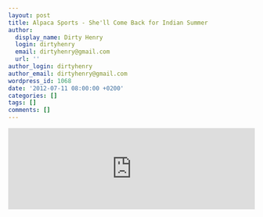 ```yaml
---
layout: post
title: Alpaca Sports - She'll Come Back for Indian Summer
author:
  display_name: Dirty Henry
  login: dirtyhenry
  email: dirtyhenry@gmail.com
  url: ''
author_login: dirtyhenry
author_email: dirtyhenry@gmail.com
wordpress_id: 1068
date: '2012-07-11 08:00:00 +0200'
categories: []
tags: []
comments: []
---
```

<iframe width="100%" height="166" scrolling="no" frameborder="no" src="http://w.soundcloud.com/player/?url=http%3A%2F%2Fapi.soundcloud.com%2Ftracks%2F49963498&show_artwork=true"></iframe>
